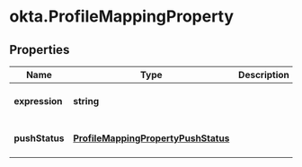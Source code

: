 # okta.ProfileMappingProperty

## Properties

Name | Type | Description | Notes
------------ | ------------- | ------------- | -------------
**expression** | **string** |  | [optional] [default to undefined]
**pushStatus** | [**ProfileMappingPropertyPushStatus**](ProfileMappingPropertyPushStatus.md) |  | [optional] [default to undefined]

